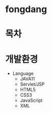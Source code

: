 # fongdang
# 목차


# 개발환경
* Language
  * JAVA11
  * Servlet/JSP
  * HTML5
  * CSS3
  * JavaScript
  * XML
